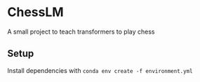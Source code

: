 # ChessLM
A small project to teach transformers to play chess

## Setup
Install dependencies with `conda env create -f environment.yml`
